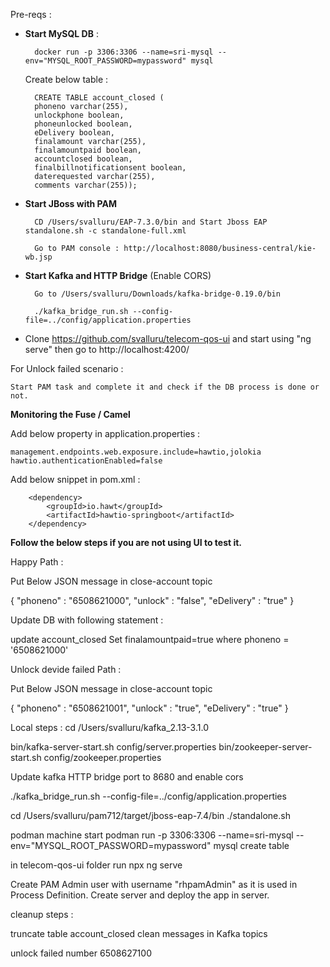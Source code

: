 Pre-reqs : 

- **Start MySQL DB** : 

	 	docker run -p 3306:3306 --name=sri-mysql --env="MYSQL_ROOT_PASSWORD=mypassword" mysql
	
	Create below table : 
	    
	    CREATE TABLE account_closed (
	    phoneno varchar(255),
	    unlockphone boolean,
	    phoneunlocked boolean,
	    eDelivery boolean,
	    finalamount varchar(255),
	    finalamountpaid boolean,
	    accountclosed boolean,
	    finalbillnotificationsent boolean,
	    daterequested varchar(255),
	    comments varchar(255));
		

- **Start JBoss with PAM**
	
		CD /Users/svalluru/EAP-7.3.0/bin and Start Jboss EAP standalone.sh -c standalone-full.xml
	
		Go to PAM console : http://localhost:8080/business-central/kie-wb.jsp 
	
- **Start Kafka and HTTP Bridge** (Enable CORS)
	
		Go to /Users/svalluru/Downloads/kafka-bridge-0.19.0/bin 
		
		./kafka_bridge_run.sh --config-file=../config/application.properties

- Clone https://github.com/svalluru/telecom-qos-ui and start using "ng serve" then go to http://localhost:4200/


For Unlock failed scenario : 

	Start PAM task and complete it and check if the DB process is done or not.

**Monitoring the Fuse / Camel**

Add below property in application.properties : 
	
	management.endpoints.web.exposure.include=hawtio,jolokia
	hawtio.authenticationEnabled=false

Add below snippet in pom.xml : 
	
		<dependency>
			<groupId>io.hawt</groupId>
			<artifactId>hawtio-springboot</artifactId>
		</dependency>


**Follow the below steps if you are not using UI to test it.**

Happy Path : 

Put Below JSON message in close-account topic

{
	"phoneno" : "6508621000",
	"unlock" : "false",
	"eDelivery" : "true"
}

Update DB with following statement : 

update account_closed Set finalamountpaid=true where phoneno = '6508621000'


Unlock devide failed Path : 

Put Below JSON message in close-account topic

{
	"phoneno" : "6508621001",
	"unlock" : "true",
	"eDelivery" : "true"
}

Local steps : 
cd /Users/svalluru/kafka_2.13-3.1.0

bin/kafka-server-start.sh config/server.properties
bin/zookeeper-server-start.sh config/zookeeper.properties

Update kafka HTTP bridge port to 8680 and enable cors

./kafka_bridge_run.sh --config-file=../config/application.properties


cd /Users/svalluru/pam712/target/jboss-eap-7.4/bin
./standalone.sh 

podman machine start
podman run -p 3306:3306 --name=sri-mysql --env="MYSQL_ROOT_PASSWORD=mypassword" mysql
create table

in telecom-qos-ui folder
run npx ng serve

Create PAM Admin user with username "rhpamAdmin" as it is used in Process Definition.
Create server and deploy the app in server.

cleanup steps : 

truncate table account_closed
clean messages in Kafka topics


unlock failed number 6508627100

